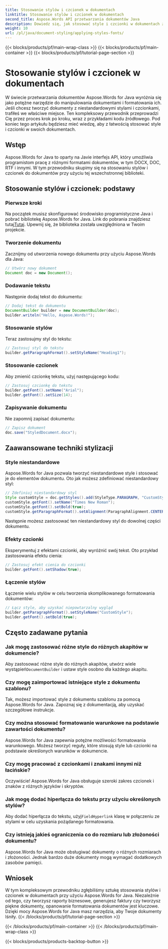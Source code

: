 ```yaml
---
title: Stosowanie stylów i czcionek w dokumentach
linktitle: Stosowanie stylów i czcionek w dokumentach
second_title: Aspose.Words API przetwarzania dokumentów Java
description: Dowiedz się, jak stosować style i czcionki w dokumentach za pomocą Aspose.Words for Java. Przewodnik krok po kroku z kodem źródłowym. Odblokuj pełny potencjał formatowania dokumentów.
weight: 10
url: /pl/java/document-styling/applying-styles-fonts/
---
```


{{< blocks/products/pf/main-wrap-class >}}
{{< blocks/products/pf/main-container >}}
{{< blocks/products/pf/tutorial-page-section >}}

# Stosowanie stylów i czcionek w dokumentach

W świecie przetwarzania dokumentów Aspose.Words for Java wyróżnia się jako potężne narzędzie do manipulowania dokumentami i formatowania ich. Jeśli chcesz tworzyć dokumenty z niestandardowymi stylami i czcionkami, trafiłeś we właściwe miejsce. Ten kompleksowy przewodnik przeprowadzi Cię przez proces krok po kroku, wraz z przykładami kodu źródłowego. Pod koniec tego artykułu będziesz mieć wiedzę, aby z łatwością stosować style i czcionki w swoich dokumentach.

## Wstęp

Aspose.Words for Java to oparty na Javie interfejs API, który umożliwia programistom pracę z różnymi formatami dokumentów, w tym DOCX, DOC, RTF i innymi. W tym przewodniku skupimy się na stosowaniu stylów i czcionek do dokumentów przy użyciu tej wszechstronnej biblioteki.

## Stosowanie stylów i czcionek: podstawy

### Pierwsze kroki
Na początek musisz skonfigurować środowisko programistyczne Java i pobrać bibliotekę Aspose.Words for Java. Link do pobrania znajdziesz tutaj[Tutaj](https://releases.aspose.com/words/java/). Upewnij się, że biblioteka została uwzględniona w Twoim projekcie.

### Tworzenie dokumentu
Zacznijmy od utworzenia nowego dokumentu przy użyciu Aspose.Words dla Java:

```java
// Utwórz nowy dokument
Document doc = new Document();
```

### Dodawanie tekstu
Następnie dodaj tekst do dokumentu:

```java
// Dodaj tekst do dokumentu
DocumentBuilder builder = new DocumentBuilder(doc);
builder.writeln("Hello, Aspose.Words!");
```

### Stosowanie stylów
Teraz zastosujmy styl do tekstu:

```java
// Zastosuj styl do tekstu
builder.getParagraphFormat().setStyleName("Heading1");
```

### Stosowanie czcionek
Aby zmienić czcionkę tekstu, użyj następującego kodu:

```java
// Zastosuj czcionkę do tekstu
builder.getFont().setName("Arial");
builder.getFont().setSize(14);
```

### Zapisywanie dokumentu
Nie zapomnij zapisać dokumentu:

```java
// Zapisz dokument
doc.save("StyledDocument.docx");
```

## Zaawansowane techniki stylizacji

### Style niestandardowe
Aspose.Words for Java pozwala tworzyć niestandardowe style i stosować je do elementów dokumentu. Oto jak możesz zdefiniować niestandardowy styl:

```java
// Zdefiniuj niestandardowy styl
Style customStyle = doc.getStyles().add(StyleType.PARAGRAPH, "CustomStyle");
customStyle.getFont().setName("Times New Roman");
customStyle.getFont().setBold(true);
customStyle.getParagraphFormat().setAlignment(ParagraphAlignment.CENTER);
```

Następnie możesz zastosować ten niestandardowy styl do dowolnej części dokumentu.

### Efekty czcionki
Eksperymentuj z efektami czcionki, aby wyróżnić swój tekst. Oto przykład zastosowania efektu cienia:

```java
// Zastosuj efekt cienia do czcionki
builder.getFont().setShadow(true);
```

### Łączenie stylów
Łączenie wielu stylów w celu tworzenia skomplikowanego formatowania dokumentów:

```java
// Łącz style, aby uzyskać niepowtarzalny wygląd
builder.getParagraphFormat().setStyleName("CustomStyle");
builder.getFont().setBold(true);
```

## Często zadawane pytania

### Jak mogę zastosować różne style do różnych akapitów w dokumencie?
 Aby zastosować różne style do różnych akapitów, utwórz wiele wystąpień`DocumentBuilder` i ustaw style osobno dla każdego akapitu.

### Czy mogę zaimportować istniejące style z dokumentu szablonu?
Tak, możesz importować style z dokumentu szablonu za pomocą Aspose.Words for Java. Zapoznaj się z dokumentacją, aby uzyskać szczegółowe instrukcje.

### Czy można stosować formatowanie warunkowe na podstawie zawartości dokumentu?
Aspose.Words for Java zapewnia potężne możliwości formatowania warunkowego. Możesz tworzyć reguły, które stosują style lub czcionki na podstawie określonych warunków w dokumencie.

### Czy mogę pracować z czcionkami i znakami innymi niż łacińskie?
Oczywiście! Aspose.Words for Java obsługuje szeroki zakres czcionek i znaków z różnych języków i skryptów.

### Jak mogę dodać hiperłącza do tekstu przy użyciu określonych stylów?
 Aby dodać hiperłącza do tekstu, użyj`FieldHyperlink` klasę w połączeniu ze stylami w celu uzyskania pożądanego formatowania.

### Czy istnieją jakieś ograniczenia co do rozmiaru lub złożoności dokumentu?
Aspose.Words for Java może obsługiwać dokumenty o różnych rozmiarach i złożoności. Jednak bardzo duże dokumenty mogą wymagać dodatkowych zasobów pamięci.

## Wniosek

W tym kompleksowym przewodniku zgłębiliśmy sztukę stosowania stylów i czcionek w dokumentach przy użyciu Aspose.Words for Java. Niezależnie od tego, czy tworzysz raporty biznesowe, generujesz faktury czy tworzysz piękne dokumenty, opanowanie formatowania dokumentów jest kluczowe. Dzięki mocy Aspose.Words for Java masz narzędzia, aby Twoje dokumenty lśniły.
{{< /blocks/products/pf/tutorial-page-section >}}

{{< /blocks/products/pf/main-container >}}
{{< /blocks/products/pf/main-wrap-class >}}

{{< blocks/products/products-backtop-button >}}
